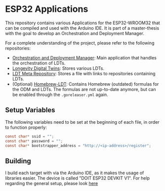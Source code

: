 # ESP32 Applications

This repository contains various Applications for the ESP32-WROOM32 that can be compiled and used with the Arduino IDE.
It is part of a master-thesis with the goal to develop an Orchestration and Deployment Manager.

For a complete understanding of the project, please refer to the following repositories:

- [Orchestration and Deployment Manager](https://github.com/pixelboehm/longevity): Main application that handles the orchestration of LDTs.
- [Longevity Digital Twins](https://github.com/pixelboehm/ldt): Stores various LDTs.
- [LDT Meta Repository](https://github.com/pixelboehm/meta-ldt): Stores a file with links to repositories containing LDTs.
- (Optional) [Homebrew-LDT](https://github.com/pixelboehm/homebrew-ldt): Contains Homebrew (outdated) formulas for the ODM and LDTs. The formulas are not up-to-date anymore, but can be enabled through the `.goreleaser.yml` again.

## Setup Variables

The following variables need to be set at the beginning of each file, in order to function properly:

```c
const char* ssid = "";
const char* password = "";
const char* bootstrapper_address = "http://<ip-address>/register";
```

## Building

I build each target with via the Arduino IDE, as it makes the usage of libraries easier. The device is called "DOIT ESP32 DEVKIT V1". For help regarding the general setup, please look [here](https://randomnerdtutorials.com/installing-the-esp32-board-in-arduino-ide-windows-instructions/)